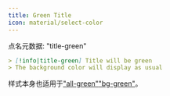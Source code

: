 ```yaml
---
title: Green Title
icon: material/select-color
---
```


点名元数据: "title-green"

```md
> [!info|title-green] Title will be green
> The background color will display as usual
```

样式本身也适用于["all-green"](。/combined-styling/page-7.md)["bg-green"](。/bg-styling/page-7.md)。